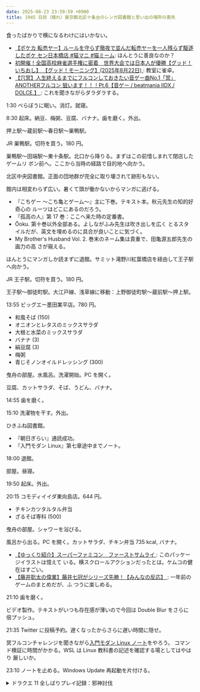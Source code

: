 ```yaml
---
date: 2025-08-23 23:59:59 +0900
title: 1945 日目（晴れ）東京都北区十条台のレンガ図書館と思い出の場所の喪失
---
```


食ったばかりで横になるわけにはいかない。

* [【ポケカ 転売ヤー】ルールを守らず徹夜で並んだ転売ヤーを一人残らず駆逐したポケ
  セン日本橋店 #猫マニ #猫ミーム](https://www.youtube.com/watch?v=7L5f0gCCo2Y):
  ほんとうに善良なのか？
* [初開催！全国高校麻雀選手権に密着　世界大会では日本人が優勝【グッド！いちおし】
  【グッド！モーニング】(2025年8月22日)
  ](https://www.youtube.com/watch?v=lGGDqKT0QMU): 教室に雀卓。
* [【穴冥】人生終えるまでにフルコンしておきたい音ゲー曲No.1「冥」ANOTHERフルコン
  狙います！！！Pt.6【音ゲー / beatmania IIDX / DOLCE.】
  ](https://www.youtube.com/watch?v=ajFe-nZAg3E): これを聞きながらダラダラする。

1:30 べらぼうに眠い。消灯。就寝。

8:30 起床。納豆、梅粥、豆腐、バナナ。歯を磨く。外出。

押上駅～蔵前駅～春日駅～巣鴨駅。

JR 巣鴨駅。切符を買う。180 円。

巣鴨駅～田端駅～東十条駅。北口から降りる。まずはこの前惜しまれて閉店したゲームリ
ボン前へ。ここから当時の経路で目的地へ向かう。

<blockquote class="twitter-tweet"
  data-conversation="none"
  data-media-max-width="480" data-theme="dark" data-align="center">
<a href="https://twitter.com/showa_yojyo/status/1959269400462192800"></a>
</blockquote>

北区中央図書館。正面の団地群が完全に取り壊されて跡形もない。

館内は相変わらず広い。暑くて頭が働かないからマンガに逃げる。

* 『こちゲー ～こち亀とゲーム～』主に下巻。テキスト本。秋元先生の知的好奇心の
  ルーツはどこにあるのだろう。
* 『孤高の人』第 17 巻：ここへ来た時の定番書。
* Ōoku. 第十巻以外全部ある。よしながふみ先生は吹き出しを広く
  とるスタイルだが、英文を埋めるのに具合が良いことに気づく。
* My Brother's Husband Vol. 2. 巻末のネーム集は貴重で、田亀源五郎先生の画力の高
  さが窺える。

ほんとうにマンガしか読まずに退館。サミット滝野川紅葉橋店を経由して王子駅へ向かう。

JR 王子駅。切符を買う。180 円。

王子駅～御徒町駅。大江戸線、浅草線に移動：上野御徒町駅～蔵前駅～押上駅。

13:55 ビッグエー墨田業平店。780 円。

* 和風そば (150)
* オニオンとレタスのミックスサラダ
* 大根と水菜のミックスサラダ
* バナナ (3)
* 絹豆腐 (3)
* 梅粥
* 青じそノンオイルドレッシング (300)

曳舟の部屋。水風呂。洗濯開始。PC を開く。

豆腐、カットサラダ、そば、うどん、バナナ。

14:55 歯を磨く。

15:10 洗濯物を干す。外出。

ひきふね図書館。

* 『朝日ぎらい』通読成功。
* 『入門モダン Linux』第七章途中までノート。

18:00 退館。

部屋。昼寝。

19:50 起床。外出。

20:15 コモディイイダ東向島店。644 円。

* チキンカツタルタル弁当
* ざるそば専科 (500)

曳舟の部屋。シャワーを浴びる。

風呂から出る。PC を開く。カットサラダ、チキン弁当 735 kcal, バナナ。

* [【ゆっくり紹介】スーパーファミコン　ファーストサムライ
  ](https://www.youtube.com/watch?v=myNesWKm0Uo): このパッケージイラストは憶えて
  いる。横スクロールアクションだったとは。ケムコの健在はすごい。
* [【藤井聡太の偉業】藤井七冠がシリーズ先勝！【みんなの反応】
  ](https://www.youtube.com/watch?v=6TAFDTsCP5w): 一年前のゲームのまとめだが、ふ
  つうに楽しめる。

21:10 歯を磨く。

ビデオ製作。テキストがいつも存在感が薄いので今回は Double Blur をさらに倍プッシュ。

21:35 Twitter に投稿予約。遅くなったからさらに遅い時間に隠せ。

冥フルコンチャレンジを聞きながら[入門モダン Linux ノート][modern-linux]をやろう。
コマンド検証に時間がかかる。WSL は Linux 教科書の記述を確認する場としてはやはり
厳しいか。

23:10 ノートを止める。Windows Update 再起動を片付ける。

<details><summary>ドラクエ 11 全しばりプレイ記録：邪神討伐</summary>
<p>ようやく真ボスを倒しに行く。空中で HP, MP が全快していないことに気づいたが、ドラクエのことだから戦闘前に全回復するだろうと楽観的に考えて突撃。
しかし、そんなことはなかった。普通に始まる。</p>

<p>主人公は闇の衣を祓ってベホマズンを唱えて即引っ込める。グレイグを入れて、たまたま表に出していたカミュ、シルビア、セーニャで挑む。
結論から言うと、連武討魔行より楽。はずかしい呪いのおかげで眠らずに済んだのが大きい。
動きが止まったのは例によってカミュのぶんしん発動直後と、セーニャがベホマズンを唱えたいタイミングに限定されてやりやすかった。
控えのメンバーの出番がなく勝利。</p>

<p>誰とも幸せにならないでエンディングに入るとどうなるかを 3D モードで見たかったので、これで満足だ。
エピローグまで再生して Fin. を見て今晩は終わり。</p>
</details>

[modern-linux]: <https://gist.github.com/showa-yojyo/caf7c68a253184fd07ac5e78cf9270f8>
